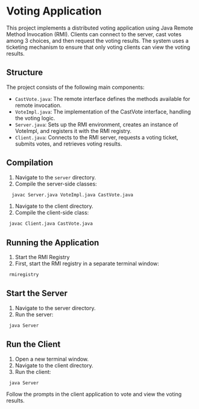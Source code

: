 # Voting Application

This project implements a distributed voting application using Java Remote Method Invocation (RMI). Clients can connect to the server, cast votes among 3 choices, and then request the voting results. The system uses a ticketing mechanism to ensure that only voting clients can view the voting results.

## Structure
The project consists of the following main components:

- `CastVote.java`: The remote interface defines the methods available for remote invocation.
- `VoteImpl.java`: The implementation of the CastVote interface, handling the voting logic.
- `Server.java`: Sets up the RMI environment, creates an instance of VoteImpl, and registers it with the RMI registry.
- `Client.java`: Connects to the RMI server, requests a voting ticket, submits votes, and retrieves voting results.

## Compilation
1. Navigate to the `server` directory.
2. Compile the server-side classes:

 ```bash
   javac Server.java VoteImpl.java CastVote.java
```
  1. Navigate to the client directory.
  2. Compile the client-side class:
  ```bash
   javac Client.java CastVote.java
```
## Running the Application

1. Start the RMI Registry
2. First, start the RMI registry in a separate terminal window:
  ```bash
   rmiregistry
```
## Start the Server
1. Navigate to the server directory.
2. Run the server:
  ```bash
   java Server
```
## Run the Client
1. Open a new terminal window.
2. Navigate to the client directory.
3. Run the client:
  ```bash
   java Server
```

Follow the prompts in the client application to vote and view the voting results.
